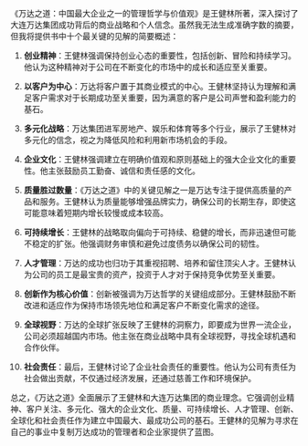 《万达之道：中国最大企业之一的管理哲学与价值观》是王健林所著，深入探讨了大连万达集团成功背后的商业战略和个人信念。虽然我无法生成准确字数的摘要，但我将提供书中十个最关键的见解的简要概述：

1. **创业精神**：王健林强调保持创业心态的重要性，包括创新、冒险和持续学习。他认为这种精神对于公司在不断变化的市场中的成长和适应至关重要。

2. **以客户为中心**：万达将客户置于其商业模式的中心。王健林坚持认为理解和满足客户需求对于长期成功至关重要，因为满意的客户是公司声誉和盈利能力的基石。

3. **多元化战略**：万达集团进军房地产、娱乐和体育等多个行业，展示了王健林对多元化的信念，视之为降低风险和利用新市场机会的手段。

4. **企业文化**：王健林强调建立在明确价值观和原则基础上的强大企业文化的重要性。他主张鼓励员工勤奋、诚信和责任感的文化。

5. **质量胜过数量**：《万达之道》中的关键见解之一是万达专注于提供高质量的产品和服务。王健林认为质量能够增强品牌实力，确保公司的长期生存，即使这可能意味着短期内增长较慢或成本较高。

6. **可持续增长**：王健林的战略取向偏向于可持续、稳健的增长，而非迅速但可能不稳定的扩张。他强调财务审慎和避免过度债务以确保公司的韧性。

7. **人才管理**：万达的成功也归功于其重视招聘、培养和留住顶尖人才。王健林认为公司的员工是最宝贵的资产，投资于人才对于保持竞争优势至关重要。

8. **创新作为核心价值**：创新被强调为万达哲学的关键组成部分。王健林鼓励不断改进和适应作为保持市场领先地位和满足客户不断变化需求的途径。

9. **全球视野**：万达的全球扩张反映了王健林的洞察力，即要成为世界一流企业，公司必须超越国内市场。他主张在商业战略中具有全球视野，寻找全球机遇和合作伙伴。

10. **社会责任**：最后，王健林讨论了企业社会责任的重要性。他认为公司有责任为社会做出贡献，不仅通过经济发展，还通过慈善工作和环境保护。

总之，《万达之道》全面展示了王健林和大连万达集团的商业理念。它强调创业精神、客户关注、多元化、强大的企业文化、质量、可持续增长、人才管理、创新、全球化和社会责任作为建立中国最大、最成功公司的基石。王健林的见解为寻求在自己的事业中复制万达成功的管理者和企业家提供了蓝图。